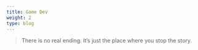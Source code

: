 ```yaml
---
title: Game Dev
weight: 2
type: blog
---
```


> There is no real ending. It’s just the place where you stop the story.
